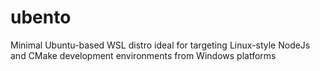 # ubento
Minimal Ubuntu-based WSL distro ideal for targeting Linux-style NodeJs and CMake development environments from Windows platforms
